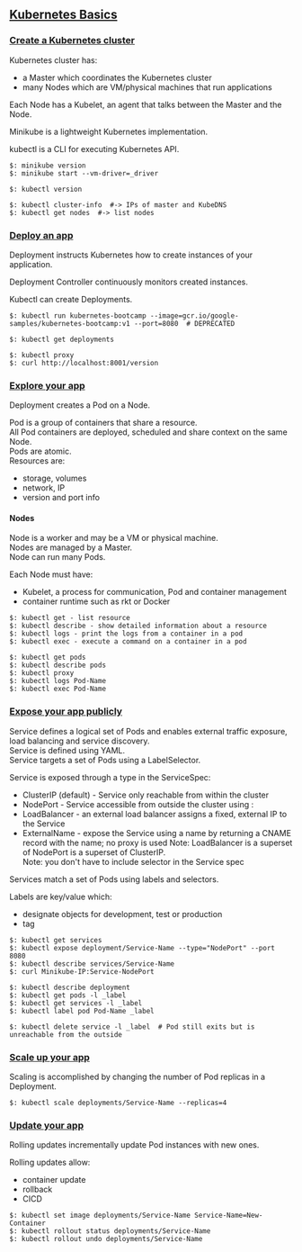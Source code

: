 ## [Kubernetes Basics](https://kubernetes.io/docs/tutorials/kubernetes-basics/)

### [Create a Kubernetes cluster](https://kubernetes.io/docs/tutorials/kubernetes-basics/create-cluster/cluster-intro/)

Kubernetes cluster has:
* a Master which coordinates the Kubernetes cluster
* many Nodes which are VM/physical machines that run applications

Each Node has a Kubelet, an agent that talks between the Master and the Node.  

Minikube is a lightweight Kubernetes implementation.  

kubectl is a CLI for executing Kubernetes API.  

```
$: minikube version
$: minikube start --vm-driver=_driver

$: kubectl version

$: kubectl cluster-info  #-> IPs of master and KubeDNS
$: kubectl get nodes  #-> list nodes
```

### [Deploy an app](https://kubernetes.io/docs/tutorials/kubernetes-basics/deploy-app/deploy-intro/)

Deployment instructs Kubernetes how to create instances of your application.  

Deployment Controller continuously monitors created instances.  

Kubectl can create Deployments.  

```
$: kubectl run kubernetes-bootcamp --image=gcr.io/google-samples/kubernetes-bootcamp:v1 --port=8080  # DEPRECATED

$: kubectl get deployments

$: kubectl proxy
$: curl http://localhost:8001/version
```

### [Explore your app](https://kubernetes.io/docs/tutorials/kubernetes-basics/explore/explore-intro/)

Deployment creates a Pod on a Node.  

Pod is a group of containers that share a resource.  
All Pod containers are deployed, scheduled and share context on the same Node.  
Pods are atomic.  
Resources are:
* storage, volumes
* network, IP
* version and port info

#### Nodes

Node is a worker and may be a VM or physical machine.  
Nodes are managed by a Master.  
Node can run many Pods.  

Each Node must have:
* Kubelet, a process for communication, Pod and container management
* container runtime such as rkt or Docker

```
$: kubectl get - list resource
$: kubectl describe - show detailed information about a resource
$: kubectl logs - print the logs from a container in a pod
$: kubectl exec - execute a command on a container in a pod

$: kubectl get pods
$: kubectl describe pods
$: kubectl proxy
$: kubectl logs Pod-Name
$: kubectl exec Pod-Name
```

### [Expose your app publicly](https://kubernetes.io/docs/tutorials/kubernetes-basics/expose/expose-intro/)

Service defines a logical set of Pods and enables external traffic exposure, load balancing and service discovery.  
Service is defined using YAML.  
Service targets a set of Pods using a LabelSelector.  

Service is exposed through a type in the ServiceSpec:
* ClusterIP (default) - Service only reachable from within the cluster
* NodePort - Service accessible from outside the cluster using <NodeIP>:<NodePort>
* LoadBalancer - an external load balancer assigns a fixed, external IP to the Service
* ExternalName - expose the Service using a name by returning a CNAME record with the name; no proxy is used
Note: LoadBalancer is a superset of NodePort is a superset of ClusterIP.  
Note: you don't have to include selector in the Service spec

Services match a set of Pods using labels and selectors.  

Labels are key/value which:
* designate objects for development, test or production
* tag

```
$: kubectl get services
$: kubectl expose deployment/Service-Name --type="NodePort" --port 8080
$: kubectl describe services/Service-Name
$: curl Minikube-IP:Service-NodePort

$: kubectl describe deployment
$: kubectl get pods -l _label
$: kubectl get services -l _label
$: kubectl label pod Pod-Name _label

$: kubectl delete service -l _label  # Pod still exits but is unreachable from the outside
```

### [Scale up your app](https://kubernetes.io/docs/tutorials/kubernetes-basics/scale/scale-intro/)

Scaling is accomplished by changing the number of Pod replicas in a Deployment.  

```
$: kubectl scale deployments/Service-Name --replicas=4
```

### [Update your app](https://kubernetes.io/docs/tutorials/kubernetes-basics/update/update-intro/)

Rolling updates incrementally update Pod instances with new ones.

Rolling updates allow:
* container update
* rollback
* CICD

```
$: kubectl set image deployments/Service-Name Service-Name=New-Container
$: kubectl rollout status deployments/Service-Name
$: kubectl rollout undo deployments/Service-Name
```
